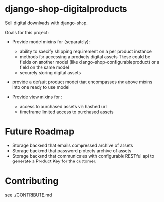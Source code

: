 django-shop-digitalproducts
===========================

Sell digital downloads with django-shop.

Goals for this project:

* Provide model mixins for (separately):

    * ability to specify shipping requirement on a per product instance
    * methods for accessing a products digital assets
        These could be fields on another model (like django-shop-configurableproduct)
        or a field on the same model
    * securely storing digital assets

* provide a default product model that encompasses the above mixins into one ready to use model

* Provide view mixins for :

    * access to purchased assets via hashed url
    * timeframe limited access to purchased assets


Future Roadmap
==============

* Storage backend that emails compressed archive of assets
* Storage backend that password protects archive of assets
* Storage backend that communicates with configurable RESTful 
  api to generate a Product Key for the customer.


Contributing
============

see ./CONTRIBUTE.md

